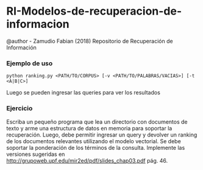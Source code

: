 # RI-Modelos-de-recuperacion-de-informacion
@author - Zamudio Fabian (2018)
Repositorio de Recuperación de Información

### Ejemplo de uso

```
python ranking.py <PATH/TO/CORPUS> [-v <PATH/TO/PALABRAS/VACIAS>] [-t <A|B|C>]
```
Luego se pueden ingresar las queries para ver los resultados

### Ejercicio
Escriba un pequeño programa que lea un directorio con documentos de texto y arme una estructura de datos en memoria para soportar la recuperación. Luego, debe permitir ingresar un query y devolver un ranking de los documentos relevantes utilizando el modelo vectorial. Se debe soportar la ponderación de los términos de la consulta. Implemente las versiones sugeridas en http://grupoweb.upf.edu/mir2ed/pdf/slides_chap03.pdf pág. 46.
